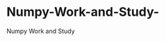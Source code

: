    # Numpy-Work-and-Study-
Numpy Work and Study 
                
                
              
                                  
                                    
                                                                                               
                                                                                                                                     
                     
                         
                       
                               
                                                                       
                                             
                   
                                          
              
                                                            
                           
             
                                      
               
